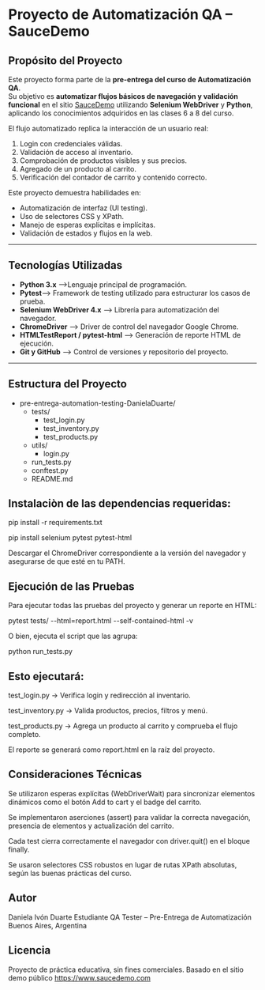 #  Proyecto de Automatización QA – SauceDemo

##  Propósito del Proyecto
Este proyecto forma parte de la **pre-entrega del curso de Automatización QA**.  
Su objetivo es **automatizar flujos básicos de navegación y validación funcional** en el sitio [SauceDemo](https://www.saucedemo.com/) utilizando **Selenium WebDriver** y **Python**, aplicando los conocimientos adquiridos en las clases 6 a 8 del curso.

El flujo automatizado replica la interacción de un usuario real:
1. Login con credenciales válidas.  
2. Validación de acceso al inventario.  
3. Comprobación de productos visibles y sus precios.  
4. Agregado de un producto al carrito.  
5. Verificación del contador de carrito y contenido correcto.  

Este proyecto demuestra habilidades en:
- Automatización de interfaz (UI testing).  
- Uso de selectores CSS y XPath.  
- Manejo de esperas explícitas e implícitas.  
- Validación de estados y flujos en la web.  

---

##  Tecnologías Utilizadas

+ **Python 3.x** -->Lenguaje principal de programación.
+ **Pytest**--> Framework de testing utilizado para estructurar los casos de prueba. 
+ **Selenium WebDriver 4.x** --> Librería para automatización del navegador. 
+ **ChromeDriver** --> Driver de control del navegador Google Chrome. 
+ **HTMLTestReport / pytest-html** --> Generación de reporte HTML de ejecución. 
+ **Git y GitHub** --> Control de versiones y repositorio del proyecto. 

---

## Estructura del Proyecto

+ pre-entrega-automation-testing-DanielaDuarte/
  - tests/
    - test_login.py
    - test_inventory.py
    - test_products.py
  - utils/
    - login.py
  - run_tests.py
  - conftest.py
  - README.md

## Instalaciòn de las dependencias requeridas:

pip install -r requirements.txt

pip install selenium pytest pytest-html

Descargar el ChromeDriver correspondiente a la versión del navegador y asegurarse de que esté en tu PATH.

## Ejecución de las Pruebas

Para ejecutar todas las pruebas del proyecto y generar un reporte en HTML:

pytest tests/ --html=report.html --self-contained-html -v

O bien, ejecuta el script que las agrupa:

python run_tests.py


## Esto ejecutará:

test_login.py → Verifica login y redirección al inventario.

test_inventory.py → Valida productos, precios, filtros y menú.

test_products.py → Agrega un producto al carrito y comprueba el flujo completo.

El reporte se generará como report.html en la raíz del proyecto.

## Consideraciones Técnicas

Se utilizaron esperas explícitas (WebDriverWait) para sincronizar elementos dinámicos como el botón Add to cart y el badge del carrito.

Se implementaron aserciones (assert) para validar la correcta navegación, presencia de elementos y actualización del carrito.

Cada test cierra correctamente el navegador con driver.quit() en el bloque finally.

Se usaron selectores CSS robustos en lugar de rutas XPath absolutas, según las buenas prácticas del curso.

## Autor

Daniela Ivón Duarte
Estudiante QA Tester – Pre-Entrega de Automatización
Buenos Aires, Argentina

## Licencia

Proyecto de práctica educativa, sin fines comerciales.
Basado en el sitio demo público https://www.saucedemo.com
